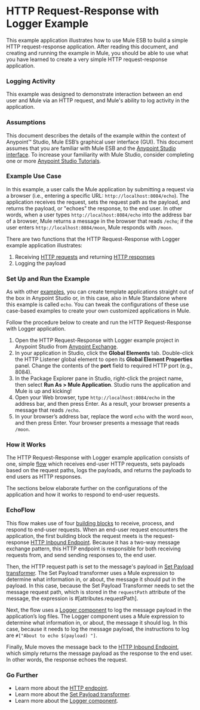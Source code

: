 # HTTP Request-Response with Logger Example

This example application illustrates how to use Mule ESB to build a simple HTTP request-response application. After reading this document, and creating and running the example in Mule, you should be able to use what you have learned to create a very simple HTTP request-response application.

### Logging Activity

This example was designed to demonstrate interaction between an end user and Mule via an HTTP request, and Mule's ability to log activity in the application.

### Assumptions

This document describes the details of the example within the context of Anypoint™ Studio, Mule ESB’s graphical user interface (GUI). This document assumes that you are familiar with Mule ESB and the [Anypoint Studio interface](http://www.mulesoft.org/documentation/display/current/Anypoint+Studio+Essentials). To increase your familiarity with Mule Studio, consider completing one or more [Anypoint Studio Tutorials](http://www.mulesoft.org/documentation/display/current/Basic+Studio+Tutorial).

### Example Use Case

In this example, a user calls the Mule application by submitting a request via a browser (i.e., entering a specific URL: `http://localhost:8084/echo`). The application receives the request, sets the request path as the payload, and returns the payload, or "echoes" the response, to the end user. In other words, when a user types `http://localhost:8084/echo` into the address bar of a browser, Mule returns a message in the browser that reads `/echo`; if the user enters `http://localhost:8084/moon`, Mule responds with `/moon`.  

There are two functions that the HTTP Request-Response with Logger example application illustrates:

1. Receiving [HTTP requests](http://en.wikipedia.org/wiki/Hypertext_Transfer_Protocol#Request_message) and returning [HTTP responses](http://en.wikipedia.org/wiki/Hypertext_Transfer_Protocol#Response_message)
2. Logging the payload

### Set Up and Run the Example

As with other [examples](https://www.mulesoft.com/exchange#!/?types=example), you can create template applications straight out of the box in Anypoint Studio or, in this case, also in Mule Standalone where this example is called `echo`. You can tweak the configurations of these use case-based examples to create your own customized applications in Mule.

Follow the procedure below to create and run the HTTP Request-Response with Logger application.

1. Open the HTTP Request-Response with Logger example project in Anypoint Studio from [Anypoint Exchange](http://www.mulesoft.org/documentation/display/current/Anypoint+Exchange).
2. In your application in Studio, click the **Global Elements** tab. Double-click the HTTP Listener global element to open its **Global Element Properties** panel. Change the contents of the **port** field to required HTTP port (e.g., 8084).
3. In the Package Explorer pane in Studio, right-click the project name, then select **Run As > Mule Application**. Studio runs the application and Mule is up and kicking!
4. Open your Web browser, type `http://localhost:8084/echo` in the address bar, and then press Enter. As a result, your browser presents a message that reads `/echo`.
6. In your browser’s address bar, replace the word `echo` with the word `moon`, and then press Enter. Your browser presents a message that reads `/moon`.

### How it Works

The HTTP Request-Response with Logger example application consists of one, simple [flow](http://www.mulesoft.org/documentation/display/current/Mule+Application+Architecture) which receives end-user HTTP requests, sets payloads based on the request paths, logs the payloads, and returns the payloads to end users as HTTP responses.

The sections below elaborate further on the configurations of the application and how it works to respond to end-user requests.

### EchoFlow

This flow makes use of four [building blocks](http://www.mulesoft.org/documentation/display/current/Elements+in+a+Mule+Flow) to receive, process, and respond to end-user requests. When an end-user request encounters the application, the first building block the request meets is the request-response [HTTP Inbound Endpoint](http://www.mulesoft.org/documentation/display/current/HTTP+Connector). Because it has a two-way message exchange pattern, this HTTP endpoint is responsible for both receiving requests from, and send sending responses to, the end user.

Then, the HTTP request path is set to the message's payload in [Set Payload transformer](http://www.mulesoft.org/documentation/display/current/Set+Payload+Transformer+Reference). The Set Payload transformer uses a Mule expression to determine what information in, or about, the message it should put in the payload. In this case, because the Set Payload Transformer needs to set the message request path, which is stored in the `requestPath` attribute of the message, the expression is #[attributes.requestPath].

Next, the flow uses a [Logger component](http://www.mulesoft.org/documentation/display/current/Logger+Component+Reference) to log the message payload in the application’s log files. The Logger component uses a Mule expression to determine what information in, or about, the message it should log. In this case, because it needs to log the message payload, the instructions to log are `#["About to echo $(payload) "]`. 

Finally, Mule moves the message back to the [HTTP Inbound Endpoint](http://www.mulesoft.org/documentation/display/current/HTTP+Connector), which simply returns the message payload as the response to the end user. In other words, the response echoes the request.

### Go Further

- Learn more about the [HTTP endpoint](http://www.mulesoft.org/documentation/display/current/HTTP+Connector).
- Learn more about the [Set Payload transformer](http://www.mulesoft.org/documentation/display/current/Set+Payload+Transformer+Reference).
- Learn more about the [Logger component](http://www.mulesoft.org/documentation/display/current/Logger+Component+Reference).
